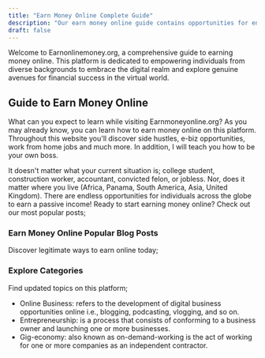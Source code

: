 ```yaml
---
title: "Earn Money Online Complete Guide"
description: "Our earn money online guide contains opportunities for entrepreneurs, like e-biz, work at home jobs, side hustles, monetization tips and more."
draft: false
---
```


Welcome to Earnonlinemoney.org, a comprehensive guide to earning money online. This platform is dedicated to empowering individuals from diverse backgrounds to embrace the digital realm and explore genuine avenues for financial success in the virtual world.

## Guide to Earn Money Online

What can you expect to learn while visiting Earnmoneyonline.org? As you may already know, you can learn how to earn money online on this platform. Throughout this website you'll discover side hustles, e-biz opportunities, work from home jobs and much more. In addition, I will teach you how to be your own boss.

It doesn't matter what your current situation is; college student, construction worker, accountant, convicted felon, or jobless. Nor, does it matter where you live (Africa, Panama, South America, Asia, United Kingdom). There are endless opportunities for individuals across the globe to earn a passive income! Ready to start earning money online? Check out our most popular posts;

### Earn Money Online Popular Blog Posts

Discover legitimate ways to earn online today;

### Explore Categories

Find updated topics on this platform;

- Online Business: refers to the development of digital business opportunities online i.e., blogging, podcasting, vlogging, and so on.
- Entrepreneurship: is a process that consists of conforming to a business owner and launching one or more businesses.
- Gig-economy: also known as on-demand-working is the act of working for one or more companies as an independent contractor.
